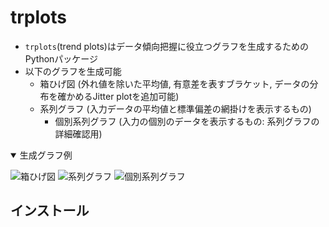 # trplots

* `trplots`(trend plots)はデータ傾向把握に役立つグラフを生成するためのPythonパッケージ
* 以下のグラフを生成可能
    * 箱ひげ図 (外れ値を除いた平均値, 有意差を表すブラケット, データの分布を確かめるJitter plotを追加可能)
    * 系列グラフ (入力データの平均値と標準偏差の網掛けを表示するもの)
        * 個別系列グラフ (入力の個別のデータを表示するもの: 系列グラフの詳細確認用)

<details open>

<summary>生成グラフ例</summary>

![箱ひげ図](img/single_ex.png)
![系列グラフ](img/ts_ex.png)
![個別系列グラフ](img/ts_ex_individual.png)

</details>

## インストール

